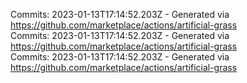 Commits: 2023-01-13T17:14:52.203Z - Generated via https://github.com/marketplace/actions/artificial-grass
<br>
Commits: 2023-01-13T17:14:52.203Z - Generated via https://github.com/marketplace/actions/artificial-grass
<br>
Commits: 2023-01-13T17:14:52.203Z - Generated via https://github.com/marketplace/actions/artificial-grass
<br>
